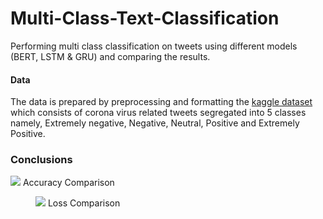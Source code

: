 # Multi-Class-Text-Classification
Performing multi class classification on tweets using different models (BERT, LSTM &amp; GRU) and comparing the results.
#### Data
The data is prepared by preprocessing and formatting the [kaggle dataset](https://www.kaggle.com/datatattle/covid-19-nlp-text-classification) which consists of corona virus related tweets segregated into 5 classes namely, Extremely negative, Negative, Neutral, Positive and Extremely Positive.

### Conclusions


<centre><img src='https://github.com/kushagra801/Multi-Class-Text-Classification/blob/main/accuracy_comparison.png' /></centre>
<centre>Accuracy Comparison</centre>


<figure>
  <centre><img src='https://github.com/kushagra801/Multi-Class-Text-Classification/blob/main/accuracy_comparison.png' /></centre>
  <centre><figure-caption>Loss Comparison</figure-caption></centre>
</figure>


